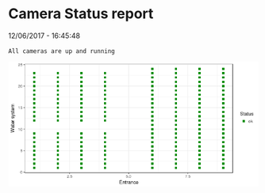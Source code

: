 Camera Status report
================
12/06/2017 - 16:45:48

    All cameras are up and running

![](camreport_files/figure-markdown_github/unnamed-chunk-2-1.png)
